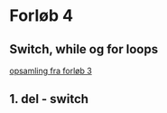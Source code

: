 # Forløb 4
## Switch, while og for loops

[opsamling fra forløb 3](../forlob3_if_else_logiske_og_relations_operatorer/forlob3_opsamling.md)

## 1. del - switch
